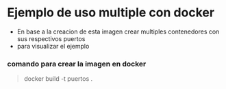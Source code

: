 # Ejemplo de uso multiple con docker

- En base a la creacion de esta imagen crear multiples contenedores con sus respectivos puertos
- para visualizar el ejemplo

### comando para crear la imagen en docker
> docker build -t puertos .